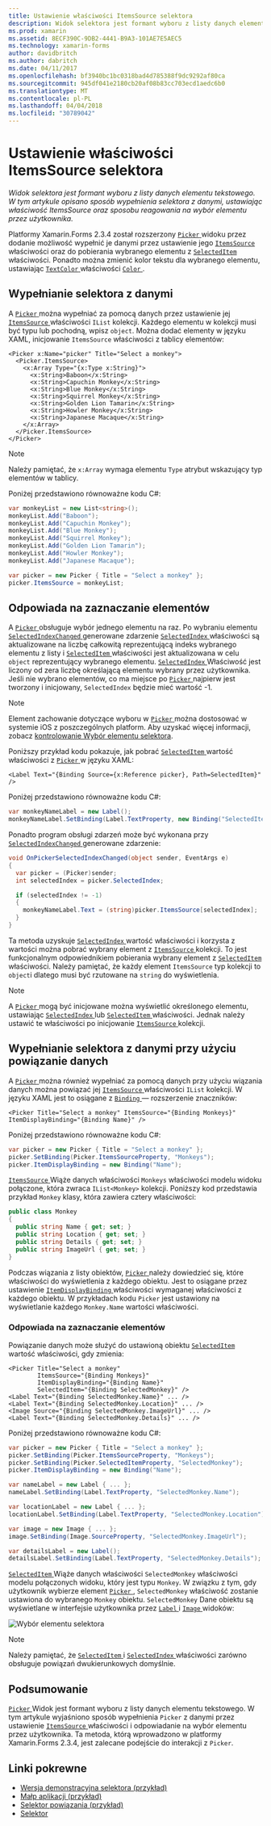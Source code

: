 ```yaml
---
title: Ustawienie właściwości ItemsSource selektora
description: Widok selektora jest formant wyboru z listy danych elementu tekstowego. W tym artykule opisano sposób wypełnienia selektora z danymi, ustawiając właściwość ItemsSource oraz sposobu reagowania na wybór elementu przez użytkownika.
ms.prod: xamarin
ms.assetid: 8ECF390C-9DB2-4441-B9A3-101AE7E5AEC5
ms.technology: xamarin-forms
author: davidbritch
ms.author: dabritch
ms.date: 04/11/2017
ms.openlocfilehash: bf3940bc1bc0318bad4d785388f9dc9292af80ca
ms.sourcegitcommit: 945df041e2180cb20af08b83cc703ecd1aedc6b0
ms.translationtype: MT
ms.contentlocale: pl-PL
ms.lasthandoff: 04/04/2018
ms.locfileid: "30789042"
---
```

# <a name="setting-a-pickers-itemssource-property"></a>Ustawienie właściwości ItemsSource selektora

_Widok selektora jest formant wyboru z listy danych elementu tekstowego. W tym artykule opisano sposób wypełnienia selektora z danymi, ustawiając właściwość ItemsSource oraz sposobu reagowania na wybór elementu przez użytkownika._

Platformy Xamarin.Forms 2.3.4 został rozszerzony [ `Picker` ](https://developer.xamarin.com/api/type/Xamarin.Forms.Picker/) widoku przez dodanie możliwość wypełnić je danymi przez ustawienie jego [ `ItemsSource` ](https://developer.xamarin.com/api/property/Xamarin.Forms.Picker.ItemsSource/) właściwości oraz do pobierania wybranego elementu z [ `SelectedItem` ](https://developer.xamarin.com/api/property/Xamarin.Forms.Picker.SelectedItem/) właściwości. Ponadto można zmienić kolor tekstu dla wybranego elementu, ustawiając [ `TextColor` ](https://developer.xamarin.com/api/property/Xamarin.Forms.Picker.TextColor/) właściwości [ `Color` ](https://developer.xamarin.com/api/type/Xamarin.Forms.Color/).

## <a name="populating-a-picker-with-data"></a>Wypełnianie selektora z danymi

A [ `Picker` ](https://developer.xamarin.com/api/type/Xamarin.Forms.Picker/) można wypełniać za pomocą danych przez ustawienie jej [ `ItemsSource` ](https://developer.xamarin.com/api/property/Xamarin.Forms.Picker.ItemsSource/) właściwości `IList` kolekcji. Każdego elementu w kolekcji musi być typu lub pochodną, wpisz `object`. Można dodać elementy w języku XAML, inicjowanie `ItemsSource` właściwości z tablicy elementów:

```xaml
<Picker x:Name="picker" Title="Select a monkey">
  <Picker.ItemsSource>
    <x:Array Type="{x:Type x:String}">
      <x:String>Baboon</x:String>
      <x:String>Capuchin Monkey</x:String>
      <x:String>Blue Monkey</x:String>
      <x:String>Squirrel Monkey</x:String>
      <x:String>Golden Lion Tamarin</x:String>
      <x:String>Howler Monkey</x:String>
      <x:String>Japanese Macaque</x:String>
    </x:Array>
  </Picker.ItemsSource>
</Picker>
```

> [!NOTE]
> Należy pamiętać, że `x:Array` wymaga elementu `Type` atrybut wskazujący typ elementów w tablicy.

Poniżej przedstawiono równoważne kodu C#:

```csharp
var monkeyList = new List<string>();
monkeyList.Add("Baboon");
monkeyList.Add("Capuchin Monkey");
monkeyList.Add("Blue Monkey");
monkeyList.Add("Squirrel Monkey");
monkeyList.Add("Golden Lion Tamarin");
monkeyList.Add("Howler Monkey");
monkeyList.Add("Japanese Macaque");

var picker = new Picker { Title = "Select a monkey" };
picker.ItemsSource = monkeyList;
```

## <a name="responding-to-item-selection"></a>Odpowiada na zaznaczanie elementów

A [ `Picker` ](https://developer.xamarin.com/api/type/Xamarin.Forms.Picker/) obsługuje wybór jednego elementu na raz. Po wybraniu elementu [ `SelectedIndexChanged` ](https://developer.xamarin.com/api/event/Xamarin.Forms.Picker.SelectedIndexChanged/) generowane zdarzenie [ `SelectedIndex` ](https://developer.xamarin.com/api/property/Xamarin.Forms.Picker.SelectedIndex/) właściwości są aktualizowane na liczbę całkowitą reprezentującą indeks wybranego elementu z listy i [ `SelectedItem` ](https://developer.xamarin.com/api/property/Xamarin.Forms.Picker.SelectedItem/) właściwości jest aktualizowana w celu `object` reprezentujący wybranego elementu. [ `SelectedIndex` ](https://developer.xamarin.com/api/property/Xamarin.Forms.Picker.SelectedIndex/) Właściwość jest liczony od zera liczbę określającą elementu wybrany przez użytkownika. Jeśli nie wybrano elementów, co ma miejsce po [ `Picker` ](https://developer.xamarin.com/api/type/Xamarin.Forms.Picker/) najpierw jest tworzony i inicjowany, `SelectedIndex` będzie mieć wartość -1.

> [!NOTE]
> Element zachowanie dotyczące wyboru w [ `Picker` ](https://developer.xamarin.com/api/type/Xamarin.Forms.Picker/) można dostosować w systemie iOS z poszczególnych platform. Aby uzyskać więcej informacji, zobacz [kontrolowanie Wybór elementu selektora](~/xamarin-forms/platform/platform-specifics/consuming/ios.md#picker_update_mode).

Poniższy przykład kodu pokazuje, jak pobrać [ `SelectedItem` ](https://developer.xamarin.com/api/property/Xamarin.Forms.Picker.SelectedItem/) wartość właściwości z [ `Picker` ](https://developer.xamarin.com/api/type/Xamarin.Forms.Picker/) w języku XAML:

```xaml
<Label Text="{Binding Source={x:Reference picker}, Path=SelectedItem}" />
```

Poniżej przedstawiono równoważne kodu C#:

```csharp
var monkeyNameLabel = new Label();
monkeyNameLabel.SetBinding(Label.TextProperty, new Binding("SelectedItem", source: picker));
```

Ponadto program obsługi zdarzeń może być wykonana przy [ `SelectedIndexChanged` ](https://developer.xamarin.com/api/event/Xamarin.Forms.Picker.SelectedIndexChanged/) generowane zdarzenie:

```csharp
void OnPickerSelectedIndexChanged(object sender, EventArgs e)
{
  var picker = (Picker)sender;
  int selectedIndex = picker.SelectedIndex;

  if (selectedIndex != -1)
  {
    monkeyNameLabel.Text = (string)picker.ItemsSource[selectedIndex];
  }
}
```

Ta metoda uzyskuje [ `SelectedIndex` ](https://developer.xamarin.com/api/property/Xamarin.Forms.Picker.SelectedIndex/) wartość właściwości i korzysta z wartości można pobrać wybrany element z [ `ItemsSource` ](https://developer.xamarin.com/api/property/Xamarin.Forms.Picker.ItemsSource/) kolekcji. To jest funkcjonalnym odpowiednikiem pobierania wybrany element z [ `SelectedItem` ](https://developer.xamarin.com/api/property/Xamarin.Forms.Picker.SelectedItem/) właściwości. Należy pamiętać, że każdy element `ItemsSource` typ kolekcji to `object`i dlatego musi być rzutowane na `string` do wyświetlenia.

> [!NOTE]
> A [ `Picker` ](https://developer.xamarin.com/api/type/Xamarin.Forms.Picker/) mogą być inicjowane można wyświetlić określonego elementu, ustawiając [ `SelectedIndex` ](https://developer.xamarin.com/api/property/Xamarin.Forms.Picker.SelectedIndex/) lub [ `SelectedItem` ](https://developer.xamarin.com/api/property/Xamarin.Forms.Picker.SelectedItem/) właściwości. Jednak należy ustawić te właściwości po inicjowanie [ `ItemsSource` ](https://developer.xamarin.com/api/property/Xamarin.Forms.Picker.ItemsSource/) kolekcji.

## <a name="populating-a-picker-with-data-using-data-binding"></a>Wypełnianie selektora z danymi przy użyciu powiązanie danych

A [ `Picker` ](https://developer.xamarin.com/api/type/Xamarin.Forms.Picker/) można również wypełniać za pomocą danych przy użyciu wiązania danych można powiązać jej [ `ItemsSource` ](https://developer.xamarin.com/api/property/Xamarin.Forms.Picker.ItemsSource/) właściwości `IList` kolekcji. W języku XAML jest to osiągane z [ `Binding` ](https://developer.xamarin.com/api/type/Xamarin.Forms.Xaml.BindingExtension/) — rozszerzenie znaczników:

```xaml
<Picker Title="Select a monkey" ItemsSource="{Binding Monkeys}" ItemDisplayBinding="{Binding Name}" />
```

Poniżej przedstawiono równoważne kodu C#:

```csharp
var picker = new Picker { Title = "Select a monkey" };
picker.SetBinding(Picker.ItemsSourceProperty, "Monkeys");
picker.ItemDisplayBinding = new Binding("Name");
```

[ `ItemsSource` ](https://developer.xamarin.com/api/property/Xamarin.Forms.Picker.ItemsSource/) Wiąże danych właściwości `Monkeys` właściwości modelu widoku połączone, która zwraca `IList<Monkey>` kolekcji. Poniższy kod przedstawia przykład `Monkey` klasy, która zawiera cztery właściwości:

```csharp
public class Monkey
{
  public string Name { get; set; }
  public string Location { get; set; }
  public string Details { get; set; }
  public string ImageUrl { get; set; }
}
```

Podczas wiązania z listy obiektów, [ `Picker` ](https://developer.xamarin.com/api/type/Xamarin.Forms.Picker/) należy dowiedzieć się, które właściwości do wyświetlenia z każdego obiektu. Jest to osiągane przez ustawienie [ `ItemDisplayBinding` ](https://developer.xamarin.com/api/property/Xamarin.Forms.Picker.ItemDisplayBinding/) właściwości wymaganej właściwości z każdego obiektu. W przykładach kodu `Picker` jest ustawiony na wyświetlanie każdego `Monkey.Name` wartości właściwości.

### <a name="responding-to-item-selection"></a>Odpowiada na zaznaczanie elementów

Powiązanie danych może służyć do ustawioną obiektu [ `SelectedItem` ](https://developer.xamarin.com/api/property/Xamarin.Forms.Picker.SelectedItem/) wartość właściwości, gdy zmienia:

```xaml
<Picker Title="Select a monkey"
        ItemsSource="{Binding Monkeys}"
        ItemDisplayBinding="{Binding Name}"
        SelectedItem="{Binding SelectedMonkey}" />
<Label Text="{Binding SelectedMonkey.Name}" ... />
<Label Text="{Binding SelectedMonkey.Location}" ... />
<Image Source="{Binding SelectedMonkey.ImageUrl}" ... />
<Label Text="{Binding SelectedMonkey.Details}" ... />
```

Poniżej przedstawiono równoważne kodu C#:

```csharp
var picker = new Picker { Title = "Select a monkey" };
picker.SetBinding(Picker.ItemsSourceProperty, "Monkeys");
picker.SetBinding(Picker.SelectedItemProperty, "SelectedMonkey");
picker.ItemDisplayBinding = new Binding("Name");

var nameLabel = new Label { ... };
nameLabel.SetBinding(Label.TextProperty, "SelectedMonkey.Name");

var locationLabel = new Label { ... };
locationLabel.SetBinding(Label.TextProperty, "SelectedMonkey.Location");

var image = new Image { ... };
image.SetBinding(Image.SourceProperty, "SelectedMonkey.ImageUrl");

var detailsLabel = new Label();
detailsLabel.SetBinding(Label.TextProperty, "SelectedMonkey.Details");
```

[ `SelectedItem` ](https://developer.xamarin.com/api/property/Xamarin.Forms.Picker.SelectedItem/) Wiąże danych właściwości `SelectedMonkey` właściwości modelu połączonych widoku, który jest typu `Monkey`. W związku z tym, gdy użytkownik wybierze element [ `Picker` ](https://developer.xamarin.com/api/type/Xamarin.Forms.Picker/), `SelectedMonkey` właściwość zostanie ustawiona do wybranego `Monkey` obiektu. `SelectedMonkey` Dane obiektu są wyświetlane w interfejsie użytkownika przez [ `Label` ](https://developer.xamarin.com/api/type/Xamarin.Forms.Label/) i [ `Image` ](https://developer.xamarin.com/api/type/Xamarin.Forms.Image/) widoków:

![](populating-itemssource-images/monkeys.png "Wybór elementu selektora")

> [!NOTE]
> Należy pamiętać, że [ `SelectedItem` ](https://developer.xamarin.com/api/property/Xamarin.Forms.Picker.SelectedItem/) i [ `SelectedIndex` ](https://developer.xamarin.com/api/property/Xamarin.Forms.Picker.SelectedIndex/) właściwości zarówno obsługuje powiązań dwukierunkowych domyślnie.

## <a name="summary"></a>Podsumowanie

[ `Picker` ](https://developer.xamarin.com/api/type/Xamarin.Forms.Picker/) Widok jest formant wyboru z listy danych elementu tekstowego. W tym artykule wyjaśniono sposób wypełnienia `Picker` z danymi przez ustawienie [ `ItemsSource` ](https://developer.xamarin.com/api/property/Xamarin.Forms.Picker.ItemsSource/) właściwości i odpowiadanie na wybór elementu przez użytkownika. Ta metoda, którą wprowadzono w platformy Xamarin.Forms 2.3.4, jest zalecane podejście do interakcji z `Picker`.


## <a name="related-links"></a>Linki pokrewne

- [Wersja demonstracyjna selektora (przykład)](https://developer.xamarin.com/samples/xamarin-forms/UserInterface/PickerDemo/)
- [Małp aplikacji (przykład)](https://developer.xamarin.com/samples/xamarin-forms/UserInterface/MonkeyAppPicker/)
- [Selektor powiązania (przykład)](https://developer.xamarin.com/samples/xamarin-forms/UserInterface/BindablePicker/)
- [Selektor](https://developer.xamarin.com/api/type/Xamarin.Forms.Picker/)
